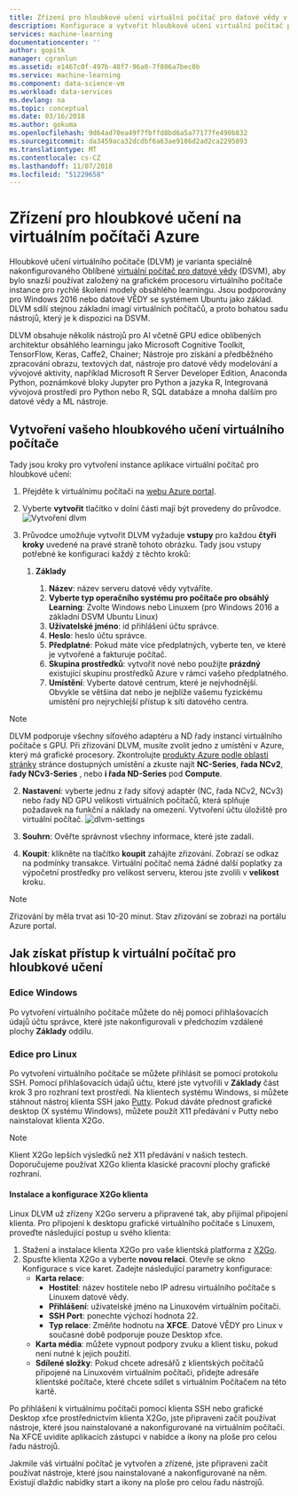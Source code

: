 ```yaml
---
title: Zřízení pro hloubkové učení virtuální počítač pro datové vědy v Azure | Dokumentace Microsoftu
description: Konfigurace a vytvořit hloubkové učení virtuální počítač pro datové vědy v Azure pro účely analýzy a strojového učení.
services: machine-learning
documentationcenter: ''
author: gopitk
manager: cgronlun
ms.assetid: e1467c0f-497b-48f7-96a0-7f806a7bec0b
ms.service: machine-learning
ms.component: data-science-vm
ms.workload: data-services
ms.devlang: na
ms.topic: conceptual
ms.date: 03/16/2018
ms.author: gokuma
ms.openlocfilehash: 9d64ad70ea49f7fbffd8bd6a5a77177fe490b832
ms.sourcegitcommit: da3459aca32dcdbf6a63ae9186d2ad2ca2295893
ms.translationtype: MT
ms.contentlocale: cs-CZ
ms.lasthandoff: 11/07/2018
ms.locfileid: "51229658"
---
```

# <a name="provision-a-deep-learning-virtual-machine-on-azure"></a>Zřízení pro hloubkové učení na virtuálním počítači Azure 

Hloubkové učení virtuálního počítače (DLVM) je varianta speciálně nakonfigurovaného Oblíbené [virtuální počítač pro datové vědy](https://aka.ms/dsvm) (DSVM), aby bylo snazší používat založený na grafickém procesoru virtuálního počítače instance pro rychlé školení modely obsáhlého learningu. Jsou podporovány pro Windows 2016 nebo datové VĚDY se systémem Ubuntu jako základ. DLVM sdílí stejnou základní imagí virtuálních počítačů, a proto bohatou sadu nástrojů, který je k dispozici na DSVM. 

DLVM obsahuje několik nástrojů pro AI včetně GPU edice oblíbených architektur obsáhlého learningu jako Microsoft Cognitive Toolkit, TensorFlow, Keras, Caffe2, Chainer; Nástroje pro získání a předběžného zpracování obrazu, textových dat, nástroje pro datové vědy modelování a vývojové aktivity, například Microsoft R Server Developer Edition, Anaconda Python, poznámkové bloky Jupyter pro Python a jazyka R, Integrovaná vývojová prostředí pro Python nebo R, SQL databáze a mnoha dalším pro datové vědy a ML nástroje. 

## <a name="create-your-deep-learning-virtual-machine"></a>Vytvoření vašeho hloubkového učení virtuálního počítače
Tady jsou kroky pro vytvoření instance aplikace virtuální počítač pro hloubkové učení: 

1. Přejděte k virtuálnímu počítači na [webu Azure portal](https://portal.azure.com/#create/microsoft-ads.dsvm-deep-learningtoolkit
).
2. Vyberte **vytvořit** tlačítko v dolní části mají být provedeny do průvodce.![ Vytvoření dlvm](./media/dlvm-provision-wizard.PNG)
3. Průvodce umožňuje vytvořit DLVM vyžaduje **vstupy** pro každou **čtyři kroky** uvedené na pravé straně tohoto obrázku. Tady jsou vstupy potřebné ke konfiguraci každý z těchto kroků:
   
   1. **Základy**
      
      1. **Název**: název serveru datové vědy vytváříte.
      2. **Vyberte typ operačního systému pro počítače pro obsáhlý Learning**: Zvolte Windows nebo Linuxem (pro Windows 2016 a základní DSVM Ubuntu Linux)
      2. **Uživatelské jméno**: id přihlášení účtu správce.
      3. **Heslo**: heslo účtu správce.
      4. **Předplatné**: Pokud máte více předplatných, vyberte ten, ve které je vytvořené a fakturuje počítač.
      5. **Skupina prostředků**: vytvořit nové nebo použijte **prázdný** existující skupinu prostředků Azure v rámci vašeho předplatného.
      6. **Umístění**: Vyberte datové centrum, které je nejvhodnější. Obvykle se většina dat nebo je nejblíže vašemu fyzickému umístění pro nejrychlejší přístup k síti datového centra. 
      
> [!NOTE]
> DLVM podporuje všechny síťového adaptéru a ND řady instancí virtuálního počítače s GPU. Při zřizování DLVM, musíte zvolit jedno z umístění v Azure, který má grafické procesory. Zkontrolujte [produkty Azure podle oblasti stránky](https://azure.microsoft.com/regions/services/) stránce dostupných umístění a zkuste najít **NC-Series**, **řada NCv2**, **řady NCv3-Series** , nebo **i řada ND-Series** pod **Compute**. 

   2. **Nastavení**: vyberte jednu z řady síťový adaptér (NC, řada NCv2, NCv3) nebo řady ND GPU velikosti virtuálních počítačů, která splňuje požadavek na funkční a náklady na omezení. Vytvoření účtu úložiště pro virtuální počítač.  ![dlvm-settings](./media/dlvm-provision-step-2.PNG)
   
   3. **Souhrn**: Ověřte správnost všechny informace, které jste zadali.
   5. **Koupit**: klikněte na tlačítko **koupit** zahájíte zřizování. Zobrazí se odkaz na podmínky transakce. Virtuální počítač nemá žádné další poplatky za výpočetní prostředky pro velikost serveru, kterou jste zvolili v **velikost** kroku. 

> [!NOTE]
> Zřizování by měla trvat asi 10-20 minut. Stav zřizování se zobrazí na portálu Azure portal.
> 


## <a name="how-to-access-the-deep-learning-virtual-machine"></a>Jak získat přístup k virtuální počítač pro hloubkové učení

### <a name="windows-edition"></a>Edice Windows
Po vytvoření virtuálního počítače můžete do něj pomocí přihlašovacích údajů účtu správce, které jste nakonfigurovali v předchozím vzdálené plochy **Základy** oddílu. 

### <a name="linux-edition"></a>Edice pro Linux

Po vytvoření virtuálního počítače se můžete přihlásit se pomocí protokolu SSH. Pomocí přihlašovacích údajů účtu, které jste vytvořili v **Základy** část krok 3 pro rozhraní text prostředí. Na klientech systému Windows, si můžete stáhnout nástroj klienta SSH jako [Putty](http://www.putty.org). Pokud dáváte přednost grafické desktop (X systému Windows), můžete použít X11 předávání v Putty nebo nainstalovat klienta X2Go.

> [!NOTE]
> Klient X2Go lepších výsledků než X11 předávání v našich testech. Doporučujeme používat X2Go klienta klasické pracovní plochy grafické rozhraní.
> 
> 

#### <a name="installing-and-configuring-x2go-client"></a>Instalace a konfigurace X2Go klienta
Linux DLVM už zřízeny X2Go serveru a připravené tak, aby přijímal připojení klienta. Pro připojení k desktopu grafické virtuálního počítače s Linuxem, proveďte následující postup u svého klienta:

1. Stažení a instalace klienta X2Go pro vaše klientská platforma z [X2Go](http://wiki.x2go.org/doku.php/doc:installation:x2goclient).    
2. Spusťte klienta X2Go a vyberte **novou relaci**. Otevře se okno Konfigurace s více karet. Zadejte následující parametry konfigurace:
   * **Karta relace**:
     * **Hostitel**: název hostitele nebo IP adresu virtuálního počítače s Linuxem datové vědy.
     * **Přihlášení**: uživatelské jméno na Linuxovém virtuálním počítači.
     * **SSH Port**: ponechte výchozí hodnota 22.
     * **Typ relace**: Změňte hodnotu na **XFCE**. Datové VĚDY pro Linux v současné době podporuje pouze Desktop xfce.
   * **Karta média**: můžete vypnout podpory zvuku a klient tisku, pokud není nutné k jejich použití.
   * **Sdílené složky**: Pokud chcete adresářů z klientských počítačů připojené na Linuxovém virtuálním počítači, přidejte adresáře klientské počítače, které chcete sdílet s virtuálním Počítačem na této kartě.

Po přihlášení k virtuálnímu počítači pomocí klienta SSH nebo grafické Desktop xfce prostřednictvím klienta X2Go, jste připraveni začít používat nástroje, které jsou nainstalované a nakonfigurované na virtuálním počítači. Na XFCE uvidíte aplikacích zástupci v nabídce a ikony na ploše pro celou řadu nástrojů.

Jakmile váš virtuální počítač je vytvořen a zřízené, jste připraveni začít používat nástroje, které jsou nainstalované a nakonfigurované na něm. Existují dlaždic nabídky start a ikony na ploše pro celou řadu nástrojů. 
